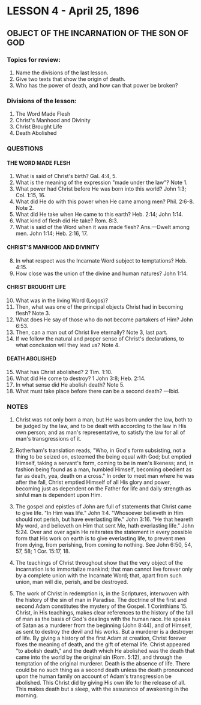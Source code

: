 # LESSON 4 - April 25, 1896
## OBJECT OF THE INCARNATION OF THE SON OF GOD

### Topics for review:
1. Name the divisions of the last lesson.
2. Give two texts that show the origin of death.
3. Who has the power of death, and how can that power be broken?

### Divisions of the lesson:
1. The Word Made Flesh
2. Christ's Manhood and Divinity
3. Christ Brought Life
4. Death Abolished

### QUESTIONS

#### THE WORD MADE FLESH
1. What is said of Christ's birth? Gal. 4:4, 5.
2. What is the meaning of the expression "made under the law"? Note 1.
3. What power had Christ before He was born into this world? John 1:3; Col. 1:15, 16.
4. What did He do with this power when He came among men? Phil. 2:6-8. Note 2.
5. What did He take when He came to this earth? Heb. 2:14; John 1:14.
6. What kind of flesh did He take? Rom. 8:3.
7. What is said of the Word when it was made flesh? Ans.—Dwelt among men. John 1:14; Heb. 2:16, 17.

#### CHRIST'S MANHOOD AND DIVINITY
8. In what respect was the Incarnate Word subject to temptations? Heb. 4:15.
9. How close was the union of the divine and human natures? John 1:14.

#### CHRIST BROUGHT LIFE
10. What was in the living Word (Logos)?
11. Then, what was one of the principal objects Christ had in becoming flesh? Note 3.
12. What does He say of those who do not become partakers of Him? John 6:53.
13. Then, can a man out of Christ live eternally? Note 3, last part.
14. If we follow the natural and proper sense of Christ's declarations, to what conclusion will they lead us? Note 4.

#### DEATH ABOLISHED
15. What has Christ abolished? 2 Tim. 1:10.
16. What did He come to destroy? 1 John 3:8; Heb. 2:14.
17. In what sense did He abolish death? Note 5.
18. What must take place before there can be a second death? —Ibid.

### NOTES

1. Christ was not only born a man, but He was born under the law, both to be judged by the law, and to be dealt with according to the law in His own person; and as man's representative, to satisfy the law for all of man's transgressions of it.

2. Rotherham's translation reads, "Who, in God's form subsisting, not a thing to be seized on, esteemed the being equal with God; but emptied Himself, taking a servant's form, coming to be in men's likeness; and, in fashion being found as a man, humbled Himself, becoming obedient as far as death, yea, death on a cross." In order to meet man where he was after the fall, Christ emptied Himself of all His glory and power, becoming just as dependent on the Father for life and daily strength as sinful man is dependent upon Him.

3. The gospel and epistles of John are full of statements that Christ came to give life. "In Him was life." John 1:4. "Whosoever believeth in Him should not perish, but have everlasting life." John 3:16. "He that heareth My word, and believeth on Him that sent Me, hath everlasting life." John 5:24. Over and over again He reiterates the statement in every possible form that His work on earth is to give everlasting life, to prevent men from dying, from perishing, from coming to nothing. See John 6:50, 54, 57, 58; 1 Cor. 15:17, 18.

4. The teachings of Christ throughout show that the very object of the incarnation is to immortalize mankind; that man cannot live forever only by a complete union with the Incarnate Word; that, apart from such union, man will die, perish, and be destroyed.

5. The work of Christ in redemption is, in the Scriptures, interwoven with the history of the sin of man in Paradise. The doctrine of the first and second Adam constitutes the mystery of the Gospel. 1 Corinthians 15. Christ, in His teachings, makes clear references to the history of the fall of man as the basis of God's dealings with the human race. He speaks of Satan as a murderer from the beginning (John 8:44), and of Himself, as sent to destroy the devil and his works. But a murderer is a destroyer of life. By giving a history of the first Adam at creation, Christ forever fixes the meaning of death, and the gift of eternal life. Christ appeared "to abolish death," and the death which He abolished was the death that came into the world by the original sin (Rom. 5:12), and through the temptation of the original murderer. Death is the absence of life. There could be no such thing as a second death unless the death pronounced upon the human family on account of Adam's transgression be abolished. This Christ did by giving His own life for the release of all. This makes death but a sleep, with the assurance of awakening in the morning.